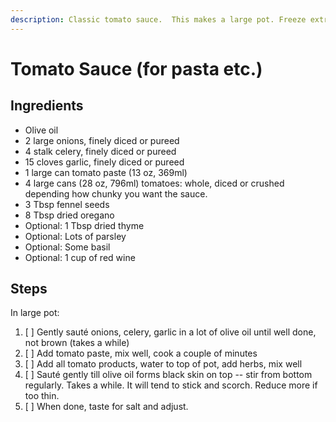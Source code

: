 ```yaml
---
description: Classic tomato sauce.  This makes a large pot. Freeze extras.
---
```


# Tomato Sauce \(for pasta etc.\)

## Ingredients

* Olive oil
* 2 large onions, finely diced or pureed
* 4 stalk celery, finely diced or pureed
* 15 cloves garlic, finely diced or pureed
* 1 large can tomato paste \(13 oz, 369ml\)
* 4 large cans \(28 oz, 796ml\) tomatoes: whole, diced or crushed depending how chunky you want the sauce. 
* 3 Tbsp fennel seeds
* 8 Tbsp dried oregano
* Optional: 1 Tbsp dried thyme
* Optional: Lots of parsley
* Optional: Some basil
* Optional: 1 cup of red wine

## Steps

In large pot:

1. [ ] Gently sauté onions, celery, garlic in a lot of olive oil until well done, not brown \(takes a while\)
2. [ ] Add tomato paste, mix well, cook a couple of minutes
3. [ ] Add all tomato products, water to top of pot, add herbs, mix well
4. [ ] Sauté gently till olive oil forms black skin on top -- stir from bottom regularly.  Takes a while.  It will tend to stick and scorch.  Reduce more if too thin.
5. [ ] When done, taste for salt and adjust.

